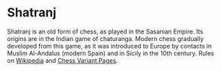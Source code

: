 # Shatranj

Shatranj is an old form of chess, as played in the Sasanian Empire. Its origins are in the Indian game of chaturanga. Modern chess gradually developed from this game, as it was introduced to Europe by contacts in Muslim Al-Andalus (modern Spain) and in Sicily in the 10th century. Rules on [Wikipedia](https://en.wikipedia.org/wiki/Shatranj) and [Chess Variant Pages](https://www.chessvariants.com/historic.dir/shatranj.html).
